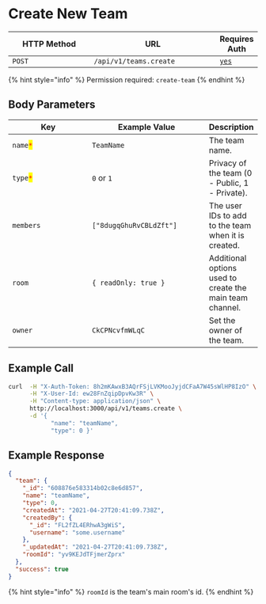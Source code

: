 # Create New Team

<table><thead><tr><th width="163">HTTP Method</th><th width="250">URL</th><th>Requires Auth</th></tr></thead><tbody><tr><td><code>POST</code></td><td><code>/api/v1/teams.create</code></td><td><a href="../../authentication-endpoints/"><code>yes</code></a></td></tr></tbody></table>

{% hint style="info" %}
Permission required: `create-team`
{% endhint %}

## Body Parameters

<table><thead><tr><th width="175.33333333333331">Key</th><th width="237">Example Value</th><th>Description</th></tr></thead><tbody><tr><td><code>name</code><mark style="color:red;"><code>*</code></mark></td><td><code>TeamName</code></td><td>The team name.</td></tr><tr><td><code>type</code><mark style="color:red;"><code>*</code></mark></td><td><code>0</code> or <code>1</code></td><td>Privacy of the team (0 - Public, 1 - Private).</td></tr><tr><td><code>members</code></td><td><code>["8dugqGhuRvCBLdZft"]</code></td><td>The user IDs to add to the team when it is created.</td></tr><tr><td><code>room</code></td><td><code>{ readOnly: true }</code></td><td>Additional options used to create the main team channel.</td></tr><tr><td><code>owner</code></td><td><code>CkCPNcvfmWLqC</code></td><td>Set the owner of the team.</td></tr></tbody></table>

## Example Call

```bash
curl  -H "X-Auth-Token: 8h2mKAwxB3AQrFSjLVKMooJyjdCFaA7W45sWlHP8IzO" \
      -H "X-User-Id: ew28FnZqipDpvKw3R" \
      -H "Content-type: application/json" \
      http://localhost:3000/api/v1/teams.create \
      -d '{ 
            "name": "teamName", 
            "type": 0 }'
```

## Example Response

```json
{
  "team": {
    "_id": "608876e583314b02c8e6d857",
    "name": "teamName",
    "type": 0,
    "createdAt": "2021-04-27T20:41:09.738Z",
    "createdBy": {
      "_id": "FL2fZL4ERhwA3gWiS",
      "username": "some.username"
    },
    "_updatedAt": "2021-04-27T20:41:09.738Z",
    "roomId": "yv9KEJdTFjmerZprx"
  },
  "success": true
}
```

{% hint style="info" %}
`roomId` is the team's main room's id.
{% endhint %}
